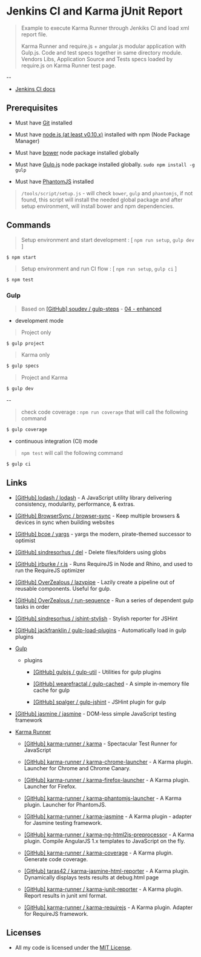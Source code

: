 # Jenkins CI and Karma jUnit Report

> Example to execute Karma Runner through Jenkiks CI and load xml report file.
>
> Karma Runner and require.js + angular.js modular application with Gulp.js. Code and test specs together in same directory module. Vendors Libs, Application Source and Tests specs loaded by require.js on Karma Runner test page.

--

* [Jenkins CI docs](jenkins-ci_docs/README.md)


## Prerequisites

* Must have [Git](http://git-scm.com/) installed

* Must have [node.js (at least v0.10.x)](http://nodejs.org/) installed with npm (Node Package Manager)

* Must have [bower](http://bower.io/) node package installed globally

* Must have [Gulp.js](http://gulpjs.com/) node package installed globally.  `sudo npm install -g gulp`

* Must have [PhantomJS](http://phantomjs.org/) installed

> `/tools/script/setup.js` - will check `bower`, `gulp` and `phantomjs`, if not found, this script will install the needed global package and after setup environment, will install bower and npm dependencies.

## Commands

> Setup environment and start development : [ `npm run setup`, `gulp dev` ]

```bash
$ npm start
```

> Setup environment and run CI flow : [ `npm run setup`, `gulp ci` ]

```bash
$ npm test
```

### Gulp

> Based on [[GitHub] soudev / gulp-steps](https://github.com/soudev/gulp-steps) - [04 - enhanced](https://github.com/soudev/gulp-steps/tree/master/04)

* development mode

> Project only

```bash
$ gulp project
```

> Karma only

```bash
$ gulp specs
```

> Project and Karma

```bash
$ gulp dev
```

--

> check code coverage : `npm run coverage` that will call the following command

```bash
$ gulp coverage
```

* continuous integration (CI) mode

> `npm test` will call the following command

```bash
$ gulp ci
```


## Links

* [[GitHub] lodash / lodash](https://github.com/lodash/lodash) - A JavaScript utility library delivering consistency, modularity, performance, & extras.

* [[GitHub] BrowserSync / browser-sync](https://github.com/BrowserSync/browser-sync) - Keep multiple browsers & devices in sync when building websites

* [[GitHub] bcoe / yargs](https://github.com/bcoe/yargs) - yargs the modern, pirate-themed successor to optimist

* [[GitHub] sindresorhus / del](https://github.com/sindresorhus/del) - Delete files/folders using globs

* [[GitHub] jrburke / r.js](https://github.com/jrburke/r.js) - Runs RequireJS in Node and Rhino, and used to run the RequireJS optimizer

* [[GitHub] OverZealous / lazypipe](https://github.com/OverZealous/lazypipe) - Lazily create a pipeline out of reusable components. Useful for gulp.

* [[GitHub] OverZealous / run-sequence](https://github.com/OverZealous/run-sequence) - Run a series of dependent gulp tasks in order

* [[GitHub] sindresorhus / jshint-stylish](https://github.com/sindresorhus/jshint-stylish) - Stylish reporter for JSHint

* [[GitHub] jackfranklin / gulp-load-plugins](https://github.com/jackfranklin/gulp-load-plugins) - Automatically load in gulp plugins

* [Gulp](http://gulpjs.com/)

  * plugins

    * [[GitHub] gulpjs / gulp-util](https://github.com/gulpjs/gulp-util) - Utilities for gulp plugins

    * [[GitHub] wearefractal / gulp-cached](https://github.com/wearefractal/gulp-cached) - A simple in-memory file cache for gulp

    * [[GitHub] spalger / gulp-jshint](https://github.com/spalger/gulp-jshint) - JSHint plugin for gulp

* [[GitHub] jasmine / jasmine](https://github.com/jasmine/jasmine) - DOM-less simple JavaScript testing framework

* [Karma Runner](https://karma-runner.github.io/)

  * [[GitHub] karma-runner / karma](https://github.com/karma-runner/karma) - Spectacular Test Runner for JavaScript

  * [[GitHub] karma-runner / karma-chrome-launcher](https://github.com/karma-runner/karma-chrome-launcher) - A Karma plugin. Launcher for Chrome and Chrome Canary.

  * [[GitHub] karma-runner / karma-firefox-launcher](https://github.com/karma-runner/karma-firefox-launcher) - A Karma plugin. Launcher for Firefox.

  * [[GitHub] karma-runner / karma-phantomjs-launcher](https://github.com/karma-runner/karma-phantomjs-launcher) - A Karma plugin. Launcher for PhantomJS.

  * [[GitHub] karma-runner / karma-jasmine](https://github.com/karma-runner/karma-jasmine) - A Karma plugin - adapter for Jasmine testing framework.

  * [[GitHub] karma-runner / karma-ng-html2js-preprocessor](https://github.com/karma-runner/karma-ng-html2js-preprocessor) - A Karma plugin. Compile AngularJS 1.x templates to JavaScript on the fly.

  * [[GitHub] karma-runner / karma-coverage](https://github.com/karma-runner/karma-coverage) - A Karma plugin. Generate code coverage.

  * [[GitHub] taras42 / karma-jasmine-html-reporter](https://github.com/taras42/karma-jasmine-html-reporter) - A Karma plugin. Dynamically displays tests results at debug.html page

  * [[GitHub] karma-runner / karma-junit-reporter](https://github.com/karma-runner/karma-junit-reporter) - A Karma plugin. Report results in junit xml format.

  * [[GitHub] karma-runner / karma-requirejs](https://github.com/karma-runner/karma-requirejs) - A Karma plugin. Adapter for RequireJS framework.


## Licenses

* All my code is licensed under the [MIT License](http://erkobridee.mit-license.org/).
